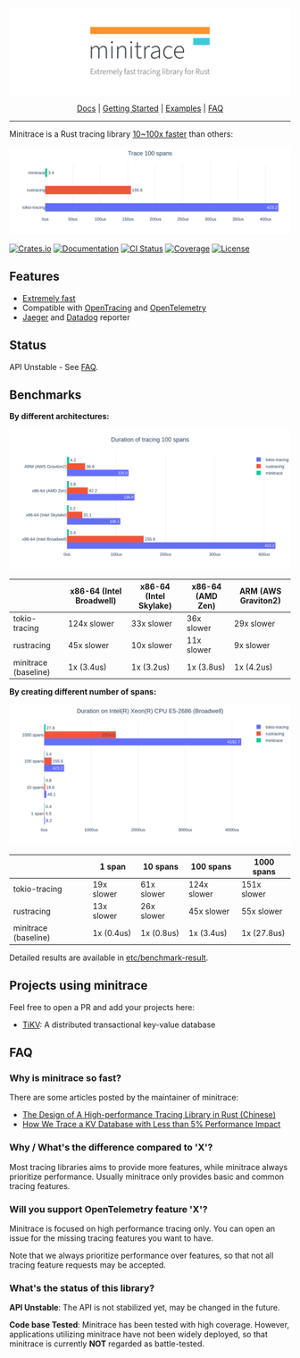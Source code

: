 <img src="etc/img/head-img-640.svg" align="center" alt="minitrace: Extremely fast tracing library for Rust">

<div align="center">

[Docs] | [Getting Started] | [Examples] | [FAQ](#faq)

</div>

---

Minitrace is a Rust tracing library [10~100x faster](#benchmarks) than others:

![benchmark](etc/img/head-benchmark.svg)

[![Crates.io](https://img.shields.io/crates/v/minitrace.svg?style=for-the-badge)](https://crates.io/crates/minitrace)
[![Documentation](https://img.shields.io/docsrs/minitrace?style=for-the-badge)](https://docs.rs/minitrace/)
[![CI Status](https://img.shields.io/github/workflow/status/tikv/minitrace-rust/CI?style=for-the-badge)](https://github.com/tikv/minitrace-rust/actions)
[![Coverage](https://img.shields.io/coveralls/github/tikv/minitrace-rust?style=for-the-badge)](https://coveralls.io/github/tikv/minitrace-rust?branch=master)
[![License](https://img.shields.io/crates/l/minitrace?style=for-the-badge)](https://github.com/tikv/minitrace-rust/blob/master/LICENSE)

## Features

- [Extremely fast](#benchmarks)
- Compatible with [OpenTracing] and [OpenTelemetry]
- [Jaeger] and [Datadog] reporter

## Status

API Unstable - See [FAQ](#whats-the-status-of-this-library).

## Benchmarks

**By different architectures:**

![Benchmark result by architecture](etc/img/benchmark-arch.svg)

|                      | x86-64 (Intel Broadwell) | x86-64 (Intel Skylake) | x86-64 (AMD Zen) | ARM (AWS Graviton2) |
|----------------------|--------------------------|------------------------|------------------|---------------------|
| tokio-tracing        | 124x slower              | 33x slower             | 36x slower       | 29x slower          |
| rustracing           | 45x slower               | 10x slower             | 11x slower       | 9x slower           |
| minitrace (baseline) | 1x (3.4us)               | 1x (3.2us)             | 1x (3.8us)       | 1x (4.2us)          |

**By creating different number of spans:**

![Benchmark result by number of spans](etc/img/benchmark-spans.svg)

|                      | 1 span      | 10 spans   | 100 spans   | 1000 spans  |
|----------------------|-------------|------------|-------------|-------------|
| tokio-tracing        | 19x slower  | 61x slower | 124x slower | 151x slower |
| rustracing           | 13x slower  | 26x slower | 45x slower  | 55x slower  |
| minitrace (baseline) | 1x (0.4us)  | 1x (0.8us) | 1x (3.4us)  | 1x (27.8us) |

Detailed results are available in [etc/benchmark-result](etc/benchmark-result).

## Projects using minitrace

Feel free to open a PR and add your projects here:

- [TiKV](https://github.com/tikv/tikv): A distributed transactional key-value database

## FAQ

### Why is minitrace so fast?

There are some articles posted by the maintainer of minitrace:

- [The Design of A High-performance Tracing Library in Rust (Chinese)](https://www.youtube.com/watch?v=8xTaxC1RcXE)
- [How We Trace a KV Database with Less than 5% Performance Impact](https://en.pingcap.com/blog/how-we-trace-a-kv-database-with-less-than-5-percent-performance-impact/)

### Why / What's the difference compared to 'X'?

Most tracing libraries aims to provide more features, while minitrace always prioritize performance. Usually minitrace only provides basic and common tracing features.

### Will you support OpenTelemetry feature 'X'?

Minitrace is focused on high performance tracing only. You can open an issue for the missing tracing features you want to have.

Note that we always prioritize performance over features, so that not all tracing feature requests may be accepted. 

### What's the status of this library?

**API Unstable**: The API is not stabilized yet, may be changed in the future. 

**Code base Tested**: Minitrace has been tested with high coverage. However, applications utilizing minitrace have not been widely deployed, so that minitrace is currently **NOT** regarded as battle-tested. 

[Docs]: https://docs.rs/minitrace/
[Getting Started]: minitrace/examples/get_started.rs
[Examples]: minitrace/examples
[OpenTracing]: https://opentracing.io/
[OpenTelemetry]: https://opentelemetry.io/
[Jaeger]: https://crates.io/crates/minitrace-jaeger
[Datadog]: https://crates.io/crates/minitrace-datadog
